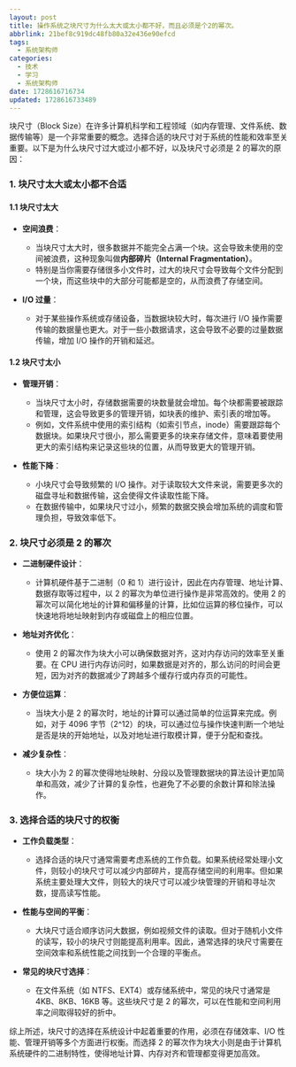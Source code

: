 ```yaml
---
layout: post
title: 操作系统之块尺寸为什么太大或太小都不好，而且必须是个2的幂次。
abbrlink: 21bef8c919dc48fb80a32e436e90efcd
tags:
  - 系统架构师
categories:
  - 技术
  - 学习
  - 系统架构师
date: 1728616716734
updated: 1728616733489
---
```


块尺寸（Block Size）在许多计算机科学和工程领域（如内存管理、文件系统、数据传输等）是一个非常重要的概念。选择合适的块尺寸对于系统的性能和效率至关重要。以下是为什么块尺寸过大或过小都不好，以及块尺寸必须是 2 的幂次的原因：

### 1. 块尺寸太大或太小都不合适

#### 1.1 块尺寸太大

- **空间浪费**：

  - 当块尺寸太大时，很多数据并不能完全占满一个块。这会导致未使用的空间被浪费，这种现象叫做**内部碎片（Internal Fragmentation）**。
  - 特别是当你需要存储很多小文件时，过大的块尺寸会导致每个文件分配到一个块，而这些块中的大部分可能都是空的，从而浪费了存储空间。
- **I/O 过量**：

  - 对于某些操作系统或存储设备，当数据块较大时，每次进行 I/O 操作需要传输的数据量也更大。对于一些小数据请求，这会导致不必要的过量数据传输，增加 I/O 操作的开销和延迟。

#### 1.2 块尺寸太小

- **管理开销**：

  - 当块尺寸太小时，存储数据需要的块数量就会增加。每个块都需要被跟踪和管理，这会导致更多的管理开销，如块表的维护、索引表的增加等。
  - 例如，文件系统中使用的索引结构（如索引节点，inode）需要跟踪每个数据块。如果块尺寸很小，那么需要更多的块来存储文件，意味着要使用更大的索引结构来记录这些块的位置，从而导致更大的管理开销。
- **性能下降**：

  - 小块尺寸会导致频繁的 I/O 操作。对于读取较大文件来说，需要更多次的磁盘寻址和数据传输，这会使得文件读取性能下降。
  - 在数据传输中，如果块尺寸过小，频繁的数据交换会增加系统的调度和管理负担，导致效率低下。

### 2. 块尺寸必须是 2 的幂次

- **二进制硬件设计**：

  - 计算机硬件基于二进制（0 和 1）进行设计，因此在内存管理、地址计算、数据存取等过程中，以 2 的幂次为单位进行操作是非常高效的。使用 2 的幂次可以简化地址的计算和偏移量的计算，比如位运算的移位操作，可以快速地将地址映射到内存或磁盘上的相应位置。
- **地址对齐优化**：

  - 使用 2 的幂次作为块大小可以确保数据对齐，这对内存访问的效率至关重要。在 CPU 进行内存访问时，如果数据是对齐的，那么访问的时间会更短，因为对齐的数据减少了跨越多个缓存行或内存页的可能性。
- **方便位运算**：

  - 当块大小是 2 的幂次时，地址的计算可以通过简单的位运算来完成。例如，对于 4096 字节（2^12）的块，可以通过位与操作快速判断一个地址是否是块的开始地址，以及对地址进行取模计算，便于分配和查找。
- **减少复杂性**：

  - 块大小为 2 的幂次使得地址映射、分段以及管理数据块的算法设计更加简单和高效，减少了计算的复杂性，也避免了不必要的余数计算和除法操作。

### 3. 选择合适的块尺寸的权衡

- **工作负载类型**：

  - 选择合适的块尺寸通常需要考虑系统的工作负载。如果系统经常处理小文件，则较小的块尺寸可以减少内部碎片，提高存储空间的利用率。但如果系统主要处理大文件，则较大的块尺寸可以减少块管理的开销和寻址次数，提高读写性能。
- **性能与空间的平衡**：

  - 大块尺寸适合顺序访问大数据，例如视频文件的读取。但对于随机小文件的读写，较小的块尺寸则能提高利用率。因此，通常选择的块尺寸需要在空间效率和系统性能之间找到一个合理的平衡点。
- **常见的块尺寸选择**：

  - 在文件系统（如 NTFS、EXT4）或存储系统中，常见的块尺寸通常是 4KB、8KB、16KB 等。这些块尺寸是 2 的幂次，可以在性能和空间利用率之间取得较好的折中。

综上所述，块尺寸的选择在系统设计中起着重要的作用，必须在存储效率、I/O 性能、管理开销等多个方面进行权衡。而选择 2 的幂次作为块大小则是由于计算机系统硬件的二进制特性，使得地址计算、内存对齐和管理都变得更加高效。
